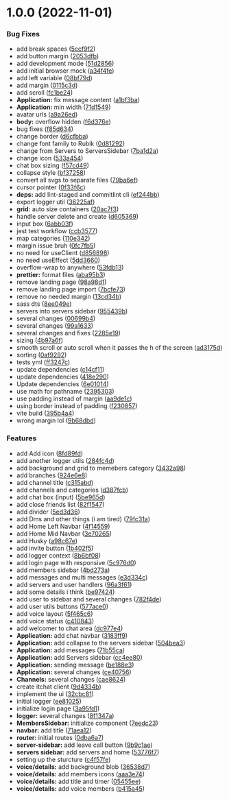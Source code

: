 # 1.0.0 (2022-11-01)


### Bug Fixes

* add break spaces ([5ccf9f2](https://github.com/itchatapp/client/commit/5ccf9f219a7f4faeb4f4cb5e9d1d7f941397ba02))
* add button margin ([2053dfb](https://github.com/itchatapp/client/commit/2053dfb24d9380bec0c794d4b6366b507d44e69e))
* add development mode ([51d2856](https://github.com/itchatapp/client/commit/51d285625f8855d506307989fe4650de9228900f))
* add initial browser mock ([a34f4fe](https://github.com/itchatapp/client/commit/a34f4fee8d1b373128fa55eded5dd45c8f703eac))
* add left variable ([08bf79d](https://github.com/itchatapp/client/commit/08bf79dd4ab931687125b942e82fd0322ed48583))
* add margin ([0115c3d](https://github.com/itchatapp/client/commit/0115c3d7b2dc2ac92bdc014ca4bcba2832acd7ec))
* add scroll ([fc1be24](https://github.com/itchatapp/client/commit/fc1be242fe3e4b8601cb4f9c74e8221bcb475216))
* **Application:** fix message content ([a1bf3ba](https://github.com/itchatapp/client/commit/a1bf3bacf2e568d1e187294bd74a892432c82e1d))
* **Application:** min width ([71d1549](https://github.com/itchatapp/client/commit/71d15490494137da40de9a53065886380d514b5a))
* avatar urls ([a9a26ed](https://github.com/itchatapp/client/commit/a9a26edb1f8cb9e113c939770a3650c8a78f3f66))
* **body:** overflow hidden ([f6d376e](https://github.com/itchatapp/client/commit/f6d376ee541b30a663fa1aaa8281c23bb77f020f))
* bug fixes ([f85d634](https://github.com/itchatapp/client/commit/f85d634864b48d2e9be198b435ea7937e0a69f8d))
* change border ([d6cfbba](https://github.com/itchatapp/client/commit/d6cfbba820e70ba3c7b7491c122236dd341a15db))
* change font family to Rubik ([0d81292](https://github.com/itchatapp/client/commit/0d812924958a2d7ac5537748d341c46aca3944f0))
* change from Servers to ServersSidebar ([7ba1d2a](https://github.com/itchatapp/client/commit/7ba1d2a398fb1d1225f956cb4c6688b16b495160))
* change icon ([533a454](https://github.com/itchatapp/client/commit/533a454d671d3b9a68ad3c3a96084234d3b2887e))
* chat box sizing ([f57cd49](https://github.com/itchatapp/client/commit/f57cd496028099356062fbdb9651ef8653be4148))
* collapse style ([bf37258](https://github.com/itchatapp/client/commit/bf37258ae4b44783f0ecdec1daa70e00cd4da3eb))
* convert all svgs to separate files ([79ba6ef](https://github.com/itchatapp/client/commit/79ba6ef280234a13e70aff7ccba44a9ce59d4f27))
* cursor pointer ([0f33f6c](https://github.com/itchatapp/client/commit/0f33f6ced0ba9faa0b5537afdf59a98ebd585df7))
* **deps:** add lint-staged and commitlint cli ([ef244bb](https://github.com/itchatapp/client/commit/ef244bb1626182aa03252d5cfefb52262303b126))
* export logger util ([36225af](https://github.com/itchatapp/client/commit/36225af57f74f85aa7561efa63260473f90ec42f))
* **grid:** auto size containers ([20ac7f3](https://github.com/itchatapp/client/commit/20ac7f3e42336a43512ac642ca32c11bc9f0067c))
* handle server delete and create ([d605369](https://github.com/itchatapp/client/commit/d605369ced4aaf93a13acb7196ccb0df5c1aa23e))
* input box ([6abb03f](https://github.com/itchatapp/client/commit/6abb03fba5f9f032f2ae12df37df2489a0df18b2))
* jest test workflow ([ccb3577](https://github.com/itchatapp/client/commit/ccb3577763c27f577bed14ad6246bbc4041f5b98))
* map categories ([110e342](https://github.com/itchatapp/client/commit/110e3427b0bbb2529c6d431e8abde011815fe7d8))
* margin issue bruh ([0fc7fb5](https://github.com/itchatapp/client/commit/0fc7fb54e82635f2987161ab1228ce94b5ab0d76))
* no need for useClient ([d856898](https://github.com/itchatapp/client/commit/d85689806ce1d49ea6e2cc42097e7273ba82fc2b))
* no need useEffect ([5dd3660](https://github.com/itchatapp/client/commit/5dd366031f86916f7ff532d780c48263628cefc4))
* overflow-wrap to anywhere ([53fdb13](https://github.com/itchatapp/client/commit/53fdb135253436f5cc2b35cc2ead2ee57dfc7e04))
* **prettier:** format files ([aba95b3](https://github.com/itchatapp/client/commit/aba95b3ef5d33587ac064122608886753721f7bd))
* remove landing page ([98a98d1](https://github.com/itchatapp/client/commit/98a98d1e9d76909fe08318168ad2eff98b09b49a))
* remove landing page import ([7bcfe73](https://github.com/itchatapp/client/commit/7bcfe735c2297130e456cf93ef38df8c4c498181))
* remove no needed margin ([13cd34b](https://github.com/itchatapp/client/commit/13cd34b3a2c4d619088c88bf51997756d8d43c77))
* sass dts ([8ee049e](https://github.com/itchatapp/client/commit/8ee049e78dc3c515ca8147d8eb0744e2119bcc8f))
* servers into servers sidebar ([955439b](https://github.com/itchatapp/client/commit/955439b206f9a37e71ec88cc4ea844edd43d3798))
* several changes ([00699b4](https://github.com/itchatapp/client/commit/00699b459bc5d1f8012dea82ef3b8557fcf8fd51))
* several changes ([99a1633](https://github.com/itchatapp/client/commit/99a1633c61f180e31f5eb2a8c956cd4dfea9178c))
* several changes and fixes ([2285e19](https://github.com/itchatapp/client/commit/2285e1931ac1cb5dbf553b753cfb9a84934b9945))
* sizing ([4b97a6f](https://github.com/itchatapp/client/commit/4b97a6f99e25e09605b94c03438053978c469c1b))
* smooth scroll or auto scroll when it passes the h of the screen ([ad3175d](https://github.com/itchatapp/client/commit/ad3175d1383c8beab1e2b8699addea1ce2c29ea2))
* sorting ([0af9292](https://github.com/itchatapp/client/commit/0af9292f4a14797b2477feb29b112991630a531b))
* tests yml ([ff3247c](https://github.com/itchatapp/client/commit/ff3247c796e5c79f1241ba38417255eb67bda82b))
* update dependencies ([c14cf11](https://github.com/itchatapp/client/commit/c14cf1172cda7f945d9abdbd7c3b48de9c517ca6))
* update dependencies ([418e290](https://github.com/itchatapp/client/commit/418e29082e6f48237ceff6314c86cf0e38202af6))
* Update dependencies ([6e01014](https://github.com/itchatapp/client/commit/6e010140e21d824e52f796465a7c601f64a45b64))
* use math for pathname ([2395303](https://github.com/itchatapp/client/commit/23953032f419bac42c42f3d86aea50fdef9dcc39))
* use padding instead of margin ([aa9de1c](https://github.com/itchatapp/client/commit/aa9de1c3f2416dbaa74dc36fcc1944f42ddfdfb5))
* using border instead of padding ([f230857](https://github.com/itchatapp/client/commit/f2308572795fb946d4324b321d3043fa89cbf8d3))
* vite build ([395b4a4](https://github.com/itchatapp/client/commit/395b4a4269e3049918623a0da040da8b77471127))
* wrong margin lol ([9b68dbd](https://github.com/itchatapp/client/commit/9b68dbd4d8daea5bb845ea07d45c681149937637))


### Features

* add Add icon ([8fd89fd](https://github.com/itchatapp/client/commit/8fd89fd9e76e271d3221b26a3943955b0bdffc68))
* add another logger utils ([284fc4d](https://github.com/itchatapp/client/commit/284fc4daecc241823d687e85217c9dd4e529e401))
* add background and grid to memebers category ([3432a98](https://github.com/itchatapp/client/commit/3432a98ddf2d374eddb9555c2a42b8ea38937808))
* add branches ([924e6e8](https://github.com/itchatapp/client/commit/924e6e8f062ea089721a3dda289cc967f2e17a3c))
* add channel title ([c315abd](https://github.com/itchatapp/client/commit/c315abd89c214037bf3e0443ced203bd8d054297))
* add channels and categories ([d387fcb](https://github.com/itchatapp/client/commit/d387fcbeb31e9d9fa3934dc8c0ff1eb4eab91ad3))
* add chat box (input) ([5be965d](https://github.com/itchatapp/client/commit/5be965d4f71867ed4d7f8e4e71b45729cef19c6c))
* add close friends list ([82f1547](https://github.com/itchatapp/client/commit/82f15475e7494179b2f39320742836ac6a520f92))
* add divider ([5ed3d36](https://github.com/itchatapp/client/commit/5ed3d366cce091045a1b8d75542853dec65419ce))
* add Dms and other things (i am tired) ([79fc31a](https://github.com/itchatapp/client/commit/79fc31ab9e6819ac2091ed7ff53ed7594943c7d4))
* add Home Left Navbar ([4f14559](https://github.com/itchatapp/client/commit/4f14559f3d8a31dda203682c33cb1d34648383bd))
* add Home Mid Navbar ([3e70265](https://github.com/itchatapp/client/commit/3e702656d999a443309a8c5c0e3d680855d740de))
* add Husky ([a98c67e](https://github.com/itchatapp/client/commit/a98c67e732ed45c6773f46a0673bea3231aef7aa))
* add invite button ([1b402f5](https://github.com/itchatapp/client/commit/1b402f586a00dda9f578abe9614d0aa82ddfa9b9))
* add logger context ([8b6bf08](https://github.com/itchatapp/client/commit/8b6bf081b097c4e4dd76b1f4585cc4054ab213de))
* add login page with responsive ([5c976d0](https://github.com/itchatapp/client/commit/5c976d04bdc115cc45887182d7e5947b6d708f80))
* add members sidebar ([4bd273a](https://github.com/itchatapp/client/commit/4bd273a81d44b9e8ba574a7b77ca78cb7b86badd))
* add messages and multi messages ([e3d334c](https://github.com/itchatapp/client/commit/e3d334c196d7402a593ef71b78c773fb34630c91))
* add servers and user handlers ([96a3f61](https://github.com/itchatapp/client/commit/96a3f610bfd879fed135702264d270ffdb4ddd24))
* add some details i think ([be97424](https://github.com/itchatapp/client/commit/be97424731fb75ea60eb204c1e9d85c1b60ca7bc))
* add user to sidebar and several changes ([782f4de](https://github.com/itchatapp/client/commit/782f4de482b99a44ddde7c4c16b8068ba3ff5eee))
* add user utils buttons ([577ace0](https://github.com/itchatapp/client/commit/577ace075f04be4336a9b77d423622b013cd8117))
* add voice layout ([5f465c6](https://github.com/itchatapp/client/commit/5f465c606ccfee08b43c2999bcf6b80ffa925c50))
* add voice status ([c410843](https://github.com/itchatapp/client/commit/c410843cbe13ef8bd5610ad7582f4b0f4ccd0960))
* add welcomer to chat area ([dc977e4](https://github.com/itchatapp/client/commit/dc977e426e4706c879de42d0dc10c955dd6efc86))
* **Application:** add chat navbar ([3183ff9](https://github.com/itchatapp/client/commit/3183ff9336d78eb77e12b098f4b53bc1fe104368))
* **Application:** add collapse to the servers sidebar ([504bea3](https://github.com/itchatapp/client/commit/504bea33f344342a5748bb3c01fae51537b1d918))
* **Application:** add messages ([71b55ca](https://github.com/itchatapp/client/commit/71b55ca0c6b60dc296eb4163a2dc8bc003f0d0a1))
* **Application:** add Servers sidebar ([cc4ee80](https://github.com/itchatapp/client/commit/cc4ee80b5072c9bdecdc34e80b9bf34936e71a0f))
* **Application:** sending message ([be188e3](https://github.com/itchatapp/client/commit/be188e38869a75edbb29b683065a181ea65fa05b))
* **Application:** several changes ([ce40756](https://github.com/itchatapp/client/commit/ce4075626bc48355b3333da2770983b074b33605))
* **Channels:** several changes ([cae8624](https://github.com/itchatapp/client/commit/cae8624e6db677f99aa4fb5537a59050c0ad956b))
* create itchat client ([9d4334b](https://github.com/itchatapp/client/commit/9d4334b562510c0c7371e751f843d92fbe755b34))
* implement the ui ([32cbc81](https://github.com/itchatapp/client/commit/32cbc8167fcbac583da4f694891748e7d7ca612e))
* initial logger ([ee81025](https://github.com/itchatapp/client/commit/ee8102598b678cdb4f8f134e2a8372f3ba15dcf3))
* initialize login page ([3a95fd1](https://github.com/itchatapp/client/commit/3a95fd18979391a47b98421bcb7df1f66d7f1d5e))
* **logger:** several changes ([8f1347a](https://github.com/itchatapp/client/commit/8f1347a3232db8070473dba73cb6e5823738ef13))
* **MembersSidebar:** initialize  component ([7eedc23](https://github.com/itchatapp/client/commit/7eedc230d3f8e9e8db9b38790415572789ec47c9))
* **navbar:** add title ([71aea12](https://github.com/itchatapp/client/commit/71aea121476eddd736b5740a989a9e5ac0f30407))
* **router:** initial routes ([0dba6a7](https://github.com/itchatapp/client/commit/0dba6a734cc5d3d640df4e4f1608df353dada4fb))
* **server-sidebar:** add leave call button ([9b9c1ae](https://github.com/itchatapp/client/commit/9b9c1ae10dc0462914d5a3925580543563f677ac))
* **servers sidebar:** add servers and home ([53776f7](https://github.com/itchatapp/client/commit/53776f77bd8d9e5b91411ca1f8d7f387e55a8c5b))
* setting up the sturcture ([c4f57fe](https://github.com/itchatapp/client/commit/c4f57fe8a2711a4238d51666a2e3b462f8ba7206))
* **voice/details:** add background blob ([36538d7](https://github.com/itchatapp/client/commit/36538d75f2564d0cf7c04ba2d354f0480455b090))
* **voice/details:** add members icons ([aaa3e74](https://github.com/itchatapp/client/commit/aaa3e74fa16ab20a18e4e8d5ae8b2842aba7b2dd))
* **voice/details:** add title and timer ([05455ee](https://github.com/itchatapp/client/commit/05455ee8a20ed845f36b2ae23902e14409b37d3e))
* **voice/details:** add voice members ([b415a45](https://github.com/itchatapp/client/commit/b415a452d34258ba508b848e6baa6bcd4a25e197))
